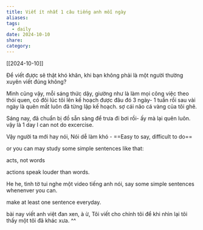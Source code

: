 ```yaml
---
title: Viết ít nhất 1 câu tiếng anh mỗi ngày
aliases: 
tags:
  - daily
date: 2024-10-10
share: 
category:
---
```

[[2024-10-10]]

Để viết được sẽ thật khó khăn, khi bạn không phải là một người thường xuyên viết đúng không?

Mình cũng vậy, mỗi sáng thức dậy, giường như là làm mọi công việc theo thói quen, có đôi lúc tôi lên kế hoạch được đâu đó 3 ngày- 1 tuần rồi  sau vài ngày là quên mất luôn đã từng lập kế hoạch. sợ cái não cá vàng của tôi ghê.

Sáng nay, đã chuẩn bị đồ sẵn sàng để trưa đi bơi rồi- ấy mà lại quên luôn. vậy là 1 day I can not do excercise. 

Vậy người ta mới hay nói, Nói dễ làm khó -  ==Easy to say, difficult to do==

or you can may study some simple sentences like that: 

acts, not words 

actions speak louder than words.

He he, tình tờ tui nghe một video tiếng anh nói, say some simple sentences whenenver you can.


make at least one sentence everyday.



bài nay viết anh việt đan xen, à ừ, Tôi viết cho chính tôi để khi nhìn lại tôi thấy một tôi đã khác xưa. ^^

